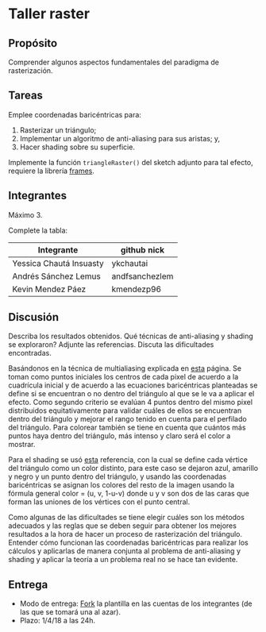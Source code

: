 # Taller raster

## Propósito

Comprender algunos aspectos fundamentales del paradigma de rasterización.

## Tareas

Emplee coordenadas baricéntricas para:

1. Rasterizar un triángulo;
2. Implementar un algoritmo de anti-aliasing para sus aristas; y,
3. Hacer shading sobre su superficie.

Implemente la función ```triangleRaster()``` del sketch adjunto para tal efecto, requiere la librería [frames](https://github.com/VisualComputing/framesjs/releases).

## Integrantes

Máximo 3.

Complete la tabla:

| Integrante | github nick |
|------------|-------------|
| Yessica Chautá Insuasty | ykchautai |
| Andrés Sánchez Lemus | andfsanchezlem |
| Kevin Mendez Páez | kmendezp96 |

## Discusión

Describa los resultados obtenidos. Qué técnicas de anti-aliasing y shading se exploraron? Adjunte las referencias. Discuta las dificultades encontradas.

Basándonos en la técnica de multialiasing explicada en [esta](https://learnopengl.com/Advanced-OpenGL/Anti-Aliasing) página. Se toman como puntos iniciales los centros de cada pixel de acuerdo a la cuadrícula inicial y de acuerdo a las ecuaciones baricéntricas planteadas se define si se encuentran o no dentro del triángulo al que se le va a aplicar el efecto. Como segundo criterio se evalúan 4 puntos dentro del mismo pixel distribuidos equitativamente para validar cuáles de ellos se encuentran dentro del triángulo y mejorar el rango tenido en cuenta para el perfilado del triángulo. Para colorear también se tiene en cuenta que cuántos más puntos haya dentro del triángulo, más intenso y claro será el color a mostrar.

Para el shading se usó [esta](https://www.scratchapixel.com/lessons/3d-basic-rendering/ray-tracing-rendering-a-triangle/barycentric-coordinates) referencia, con la cual se define cada vértice del triángulo como un color distinto, para este caso se dejaron azul, amarillo y negro y un punto dentro del triángulo, y usando las coordenadas baricéntricas se asignan los colores del resto de la imagen usando la fórmula general color = (u, v, 1-u-v) donde u y v son dos de las caras que forman las uniones de los vértices con el punto central.

Como algunas de las dificultades se tiene elegir cuáles son los métodos adecuados y las reglas que se deben seguir para obtener los mejores resultados a la hora de hacer un proceso de rasterización del triángulo. Entender cómo funcionan las coordenadas baricéntricas para realizar los cálculos y aplicarlas de manera conjunta al problema de anti-aliasing y shading y aplicar la teoría a un problema real no se hace tan evidente.

## Entrega

* Modo de entrega: [Fork](https://help.github.com/articles/fork-a-repo/) la plantilla en las cuentas de los integrantes (de las que se tomará una al azar).
* Plazo: 1/4/18 a las 24h.
